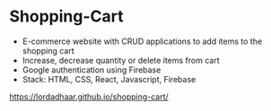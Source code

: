 # Shopping-Cart
- E-commerce website with CRUD applications to add items to the shopping cart
- Increase, decrease quantity or delete items from cart
- Google authentication using Firebase
- Stack: HTML, CSS, React, Javascript, Firebase 

https://lordadhaar.github.io/shopping-cart/

